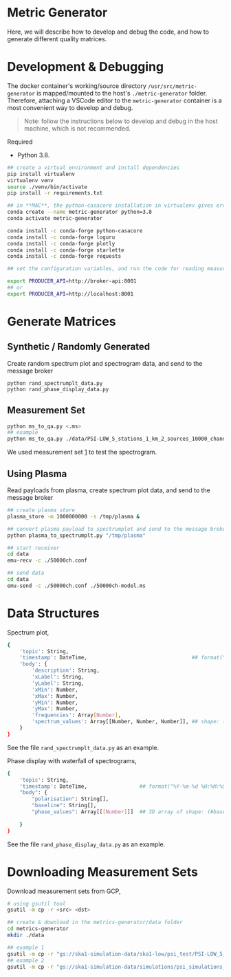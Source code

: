 
# Metric Generator

Here, we will describe how to develop and debug the code, and how to generate different quality matrices.

# Development & Debugging

The docker container's working/source directory `/usr/src/metric-generator` is mapped/mounted to the host's `./metric-generator` folder. Therefore, attaching a VSCode editor to the `metric-generator` container is a most convenient way to develop and debug.

> Note: follow the instructions below to develop and debug in the host machine, which is not recommended.

Required
- Python 3.8.

```bash
## create a virtual environment and install dependencies
pip install virtualenv
virtualenv venv
source ./venv/bin/activate
pip install -r requirements.txt

## in **MAC**, the python-casacore installation in virtualenv gives error (C++ library related), therefore, use a conda environment to install casacore libraries.
conda create --name metric-generator python=3.8
conda activate metric-generator

conda install -c conda-forge python-casacore
conda install -c conda-forge loguru
conda install -c conda-forge plotly
conda install -c conda-forge starlette
conda install -c conda-forge requests

## set the configuration variables, and run the code for reading measurement set, generate quality metrics (e.g., spectrum plot) and feed metrics the broker API:

export PRODUCER_API=http://broker-api:8001 
## or
export PRODUCER_API=http://localhost:8001
```

# Generate Matrices
## Synthetic / Randomly Generated

Create random spectrum plot and spectrogram data, and send to the message broker

```
python rand_spectrumplt_data.py
python rand_phase_display_data.py
```

## Measurement Set

```bash
python ms_to_qa.py <.ms>
## example
python ms_to_qa.py ./data/PSI-LOW_5_stations_1_km_2_sources_10000_channels-autocorr-noise.ms.split
```

We used measurement set [1](https://console.cloud.google.com/storage/browser/ska1-simulation-data/simulations/psi_simulations_SP-1158/low/PSI-LOW_5_stations_1_km_2_sources_10000_channels-autocorr-noise.ms;tab=objects?prefix=&forceOnObjectsSortingFiltering=false) to test the spectrogram.


## Using Plasma

Read payloads from plasma, create spectrum plot data, and send to the message broker

```bash
## create plasma store
plasma_store -m 1000000000 -s /tmp/plasma &

## convert plasma payload to spectrumplot and send to the message broker
python plasma_to_spectrumplt.py "/tmp/plasma"

## start receiver
cd data
emu-recv -c ./50000ch.conf

## send data
cd data
emu-send -c ./50000ch.conf ./50000ch-model.ms
```


# Data Structures

Spectrum plot, 

```sh
{
    'topic': String,
    'timestamp': DateTime,                                  ## format("%Y-%m-%d %H:%M:%S")
    'body': {
        'description': String,
        'xLabel': String,
        'yLabel': String,
        'xMin': Number,
        'xMax': Number,
        'yMin': Number,
        'yMax': Number,
        'frequencies': Array[Number],
        'spectrum_values': Array[[Number, Number, Number]], ## shape: (3, #channels)
    }
}

```
See the file `rand_spectrumplt_data.py` as an example.

Phase display with waterfall of spectrograms,

```sh
{
    'topic': String,
    'timestamp': DateTime,                 ## format("%Y-%m-%d %H:%M:%S")
    "body": {
        "polarisation": String[],
        "baseline": String[],
        "phase_values": Array[[[Number]]]  ## 3D array of shape: (#baseline, #polarisation, #channels)
            
    }
}

```
See the file `rand_phase_display_data.py` as an example.


# Downloading Measurement Sets

Download measurement sets from GCP,

```bash
# using gsutil tool
gsutil -m cp -r <src> <dst>

## create & download in the metrics-generator/data folder
cd metrics-generator 
mkdir ./data

## example 1
gsutil -m cp -r "gs://ska1-simulation-data/ska1-low/psi_test/PSI-LOW_5_stations_1_km_2_sources_10000_channels-autocorr-noise.ms" ./data/
## example 2
gsutil -m cp -r "gs://ska1-simulation-data/simulations/psi_simulations_SP-1158/low/PSI-LOW_5_stations_1_km_2_sources_10000_channels-autocorr-noise.ms" ./data/

```
